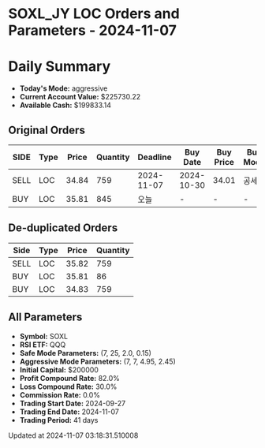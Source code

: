 # SOXL_JY LOC Orders and Parameters - 2024-11-07

# Daily Summary

- **Today's Mode:** aggressive
- **Current Account Value:** $225730.22
- **Available Cash:** $199833.14

## Original Orders

| SIDE | Type | Price | Quantity | Deadline | Buy Date | Buy Price | Buy Mode |
|------|------|-------|----------|----------|----------|-----------|----------|
| SELL | LOC | 34.84 | 759 | 2024-11-07 | 2024-10-30 | 34.01 | 공세 |
| BUY | LOC | 35.81 | 845 | 오늘 | - | - | - |

## De-duplicated Orders

| Side | Type | Price | Quantity |
|------|------|-------|----------|
| SELL | LOC | 35.82 | 759 |
| BUY | LOC | 35.81 | 86 |
| BUY | LOC | 34.83 | 759 |

## All Parameters

- **Symbol:** SOXL
- **RSI ETF:** QQQ
- **Safe Mode Parameters:** (7, 25, 2.0, 0.15)
- **Aggressive Mode Parameters:** (7, 7, 4.95, 2.45)
- **Initial Capital:** $200000
- **Profit Compound Rate:** 82.0%
- **Loss Compound Rate:** 30.0%
- **Commission Rate:** 0.0%
- **Trading Start Date:** 2024-09-27
- **Trading End Date:** 2024-11-07
- **Trading Period:** 41 days

Updated at 2024-11-07 03:18:31.510008
